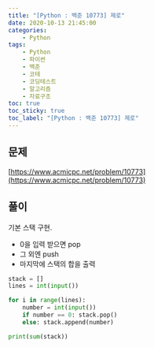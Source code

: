 ```yaml
---
title: "[Python : 백준 10773] 제로"
date: 2020-10-13 21:45:00
categories:
    - Python
tags:
    - Python
    - 파이썬
    - 백준
    - 코테
    - 코딩테스트
    - 알고리즘
    - 자료구조
toc: true
toc_sticky: true
toc_label: "[Python : 백준 10773] 제로"
---
```

## 문제
[https://www.acmicpc.net/problem/10773](https://www.acmicpc.net/problem/10773)

## 풀이
기본 스택 구현.  

- 0을 입력 받으면 pop
- 그 외엔 push
- 마지막에 스택의 합을 출력

```python
stack = []
lines = int(input())

for i in range(lines):
    number = int(input())
    if number == 0: stack.pop()
    else: stack.append(number)

print(sum(stack))
```
